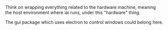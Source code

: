 Think on wrapping everything related to the hardware machine, meaning the host
environment where iai runs, under this "hardware" thing.

The gui package which uses electron to control windows could belong here.
